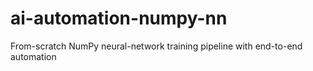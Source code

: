 # ai-automation-numpy-nn
From-scratch NumPy neural-network training pipeline with end-to-end automation
